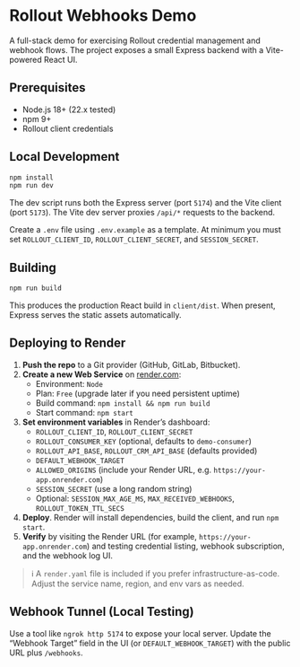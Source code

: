 # Rollout Webhooks Demo

A full-stack demo for exercising Rollout credential management and webhook flows. The project exposes a small Express backend with a Vite-powered React UI.

## Prerequisites

- Node.js 18+ (22.x tested)
- npm 9+
- Rollout client credentials

## Local Development

```bash
npm install
npm run dev
```

The dev script runs both the Express server (port `5174`) and the Vite client (port `5173`). The Vite dev server proxies `/api/*` requests to the backend.

Create a `.env` file using `.env.example` as a template. At minimum you must set `ROLLOUT_CLIENT_ID`, `ROLLOUT_CLIENT_SECRET`, and `SESSION_SECRET`.

## Building

```bash
npm run build
```

This produces the production React build in `client/dist`. When present, Express serves the static assets automatically.

## Deploying to Render

1. **Push the repo** to a Git provider (GitHub, GitLab, Bitbucket).
2. **Create a new Web Service** on [render.com](https://render.com):
   - Environment: `Node`
   - Plan: `Free` (upgrade later if you need persistent uptime)
   - Build command: `npm install && npm run build`
   - Start command: `npm start`
3. **Set environment variables** in Render’s dashboard:
   - `ROLLOUT_CLIENT_ID`, `ROLLOUT_CLIENT_SECRET`
   - `ROLLOUT_CONSUMER_KEY` (optional, defaults to `demo-consumer`)
   - `ROLLOUT_API_BASE`, `ROLLOUT_CRM_API_BASE` (defaults provided)
   - `DEFAULT_WEBHOOK_TARGET`
   - `ALLOWED_ORIGINS` (include your Render URL, e.g. `https://your-app.onrender.com`)
   - `SESSION_SECRET` (use a long random string)
   - Optional: `SESSION_MAX_AGE_MS`, `MAX_RECEIVED_WEBHOOKS`, `ROLLOUT_TOKEN_TTL_SECS`
4. **Deploy**. Render will install dependencies, build the client, and run `npm start`.
5. **Verify** by visiting the Render URL (for example, `https://your-app.onrender.com`) and testing credential listing, webhook subscription, and the webhook log UI.

> ℹ️ A `render.yaml` file is included if you prefer infrastructure-as-code. Adjust the service name, region, and env vars as needed.

## Webhook Tunnel (Local Testing)

Use a tool like `ngrok http 5174` to expose your local server. Update the “Webhook Target” field in the UI (or `DEFAULT_WEBHOOK_TARGET`) with the public URL plus `/webhooks`.
